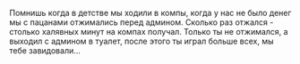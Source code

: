 Помнишь когда в детстве мы ходили в компы, когда у нас не было денег мы с пацанами отжимались перед админом. Сколько раз отжался - столько халявных минут на компах получал. Только ты не отжимался, а выходил с админом в туалет, после этого ты играл больше всех, мы тебе завидовали...